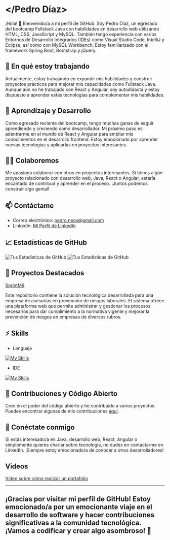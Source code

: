 # </Pedro Díaz>


¡Hola! 👋 Bienvenido/a a mi perfil de GitHub. Soy Pedro Díaz, un egresado del bootcamp Fullstack Java con habilidades en desarrollo web utilizando HTML, CSS, JavaScript y MySQL. También tengo experiencia con varios Entornos de Desarrollo Integrados (IDEs) como Visual Studio Code, IntelliJ y Eclipse, así como con MySQL Workbench. Estoy familiarizado con el framework Spring Boot, Bootstrap y jQuery.

## 🔭 En qué estoy trabajando

Actualmente, estoy trabajando en expandir mis habilidades y construir proyectos prácticos para mejorar mis capacidades como Fullstack Java. Aunque aún no he trabajado con React y Angular, soy autodidacta y estoy dispuesto a aprender estas tecnologías para complementar mis habilidades.

## 🌱 Aprendizaje y Desarrollo

Como egresado reciente del bootcamp, tengo muchas ganas de seguir aprendiendo y creciendo como desarrollador. Mi próximo paso es adentrarme en el mundo de React y Angular para ampliar mis conocimientos en el desarrollo frontend. Estoy emocionado por aprender nuevas tecnologías y aplicarlas en proyectos interesantes.

## 👯‍♀️ Colaboremos

Me apasiona colaborar con otros en proyectos interesantes. Si tienes algún proyecto relacionado con desarrollo web, Java, React o Angular, estaría encantado de contribuir y aprender en el proceso. ¡Juntos podemos construir algo genial!

## 📫 Contáctame

- Correo electrónico: [pedro.neox@gmail.com](mailto:pedro.neox@gmail.com)
- LinkedIn: [Mi Perfil de LinkedIn](https://www.linkedin.com/in/pedro-d%C3%ADaz-87964973/)

## 📈 Estadísticas de GitHub

![Tus Estadísticas de GitHub](https://github-readme-stats.vercel.app/api?username=pediazr&show_icons=true&hide=issues&count_private=true)
![Tus Estadísticas de GitHub](https://github-readme-stats.vercel.app/api?username=benjamincastroo&show_icons=true&hide=issues&count_private=true)
## 🌟 Proyectos Destacados

 [SprintM6](https://github.com/benjamincastroo/SprintM6)

Este repositorio contiene la solución tecnológica desarrollada para una empresa de asesorías en prevención de riesgos laborales. El sistema ofrece una plataforma web que permite administrar y gestionar los procesos necesarios para dar cumplimiento a la normativa vigente y mejorar la prevención de riesgos en empresas de diversos rubros.

## ⚡ Skills

- Lenguaje

[![My Skills](https://skillicons.dev/icons?i=js,html,css,jquery,bootstrap,mysql,java)](https://skillicons.dev)

- IDE

[![My Skills](https://skillicons.dev/icons?i=vscode,idea,eclipse,spring)](https://skillicons.dev)

<!---## 🏆 Logros en GitHub

- Menciona cualquier logro destacado relacionado con tu bootcamp, contribuciones a código abierto o proyectos personales.

## 📚 Artículos de Blog

Comparto mis experiencias y conocimientos relacionados con el desarrollo web y Java en mi [blog personal](https://tublog.com). Échale un vistazo para encontrar consejos útiles y tutoriales.
--->
## 🤝 Contribuciones y Código Abierto

Creo en el poder del código abierto y he contribuido a varios proyectos. Puedes encontrar algunas de mis contribuciones [aquí](https://github.com/pediazr?tab=repositories&q=&type=source).

## 📣 Conéctate conmigo

Si estás interesado/a en Java, desarrollo web, React, Angular o simplemente quieres charlar sobre tecnología, no dudes en contactarme en LinkedIn.
¡Siempre estoy emocionado/a de conocer a otros desarrolladores!


## Videos
[Video sobre cómo realizar un portafolio](https://www.youtube.com/watch?v=oYBC7r5oSzk)

---

¡Gracias por visitar mi perfil de GitHub! Estoy emocionado/a por un emocionante viaje en el desarrollo de software y hacer contribuciones significativas a la comunidad tecnológica. ¡Vamos a codificar y crear algo asombroso! 🚀
---

